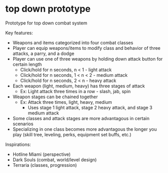 # top down prototype
 Prototype for top down combat system

 Key features:
 - Weapons and items categorized into four combat classes
 - Player can equip weapons/items to modify class and behavior of three attacks, a parry, and a dodge
 - Player can use one of three weapons by holding down attack button for certain length
    - Click/hold for n seconds, n < 1 - light attack
    - Click/hold for n seconds, 1 < n < 2 - medium attack
    - Click/hold for n seconds, 2 < n - heavy attack
 - Each weapon (light, medium, heavy) has three stages of attack
    - Ex: Light attack three times in a row - slash, jab, spin
 - Weapon stages can be chained together
    - Ex: Attack three times, light, heavy, medium
       - Uses stage 1 light attack, stage 2 heavy attack, and stage 3 medium attack
 - Some classes and attack stages are more advantagous in certain scenarios
 - Specializing in one class becomes more advantagous the longer you play (skill tree, leveling, perks, equipment set buffs, etc.)

Inspirations:
 - Hotline Miami (perspective)
 - Dark Souls (combat, world/level design)
 - Terraria (classes, progression)
